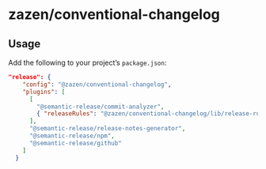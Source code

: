 # zazen/conventional-changelog

## Usage

Add the following to your project’s `package.json`:

```json
"release": {
    "config": "@zazen/conventional-changelog",
    "plugins": [
      [
        "@semantic-release/commit-analyzer",
        { "releaseRules": "@zazen/conventional-changelog/lib/release-rules.js" }
      ],
      "@semantic-release/release-notes-generator",
      "@semantic-release/npm",
      "@semantic-release/github"
    ]
  }
```
